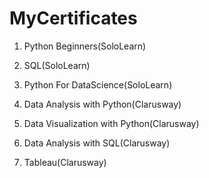 # MyCertificates

1. Python Beginners(SoloLearn)

2. SQL(SoloLearn)

3. Python For DataScience(SoloLearn)

4. Data Analysis with Python(Clarusway)

5. Data Visualization with Python(Clarusway)

6. Data Analysis with SQL(Clarusway)

7. Tableau(Clarusway)
